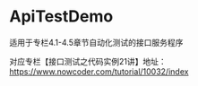 # ApiTestDemo
适用于专栏4.1-4.5章节自动化测试的接口服务程序

对应专栏【接口测试之代码实例21讲】地址：https://www.nowcoder.com/tutorial/10032/index
